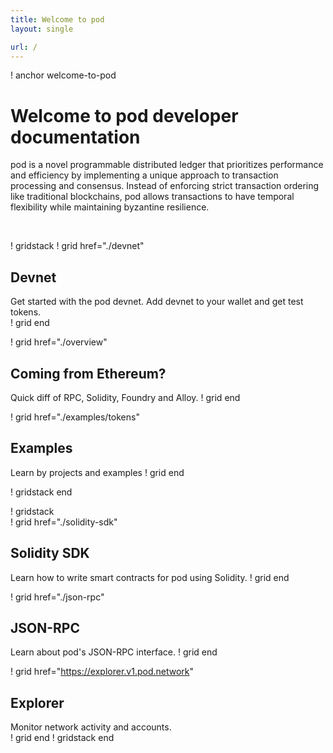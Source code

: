 ```yaml
---
title: Welcome to pod
layout: single

url: /
---
```


! anchor welcome-to-pod
# Welcome to pod developer documentation
pod is a novel programmable distributed ledger that prioritizes performance and 
efficiency by implementing a unique approach to transaction processing and consensus. 
Instead of enforcing strict transaction ordering like traditional blockchains, 
pod allows transactions to have temporal flexibility while maintaining byzantine resilience.

<br>

! gridstack
! grid href="./devnet"
## Devnet
Get started with the pod devnet. Add devnet
to your wallet and get test tokens.  
! grid end

! grid href="./overview"
## Coming from Ethereum?
Quick diff of RPC, Solidity, Foundry and Alloy.
! grid end

! grid href="./examples/tokens"
## Examples 
Learn by projects and examples
! grid end

! gridstack end

! gridstack  
! grid href="./solidity-sdk"
## Solidity SDK
Learn how to write smart contracts for pod using Solidity.
! grid end  

! grid href="./json-rpc" 
## JSON-RPC
Learn about pod's JSON-RPC interface.
! grid end

! grid href="https://explorer.v1.pod.network"
## Explorer
Monitor network activity and accounts.  
! grid end
! gridstack end

